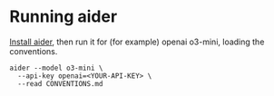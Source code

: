 # Running aider

[Install aider](https://aider.chat/docs/install.html), then run it for (for example) openai o3-mini, loading the conventions.

```
aider --model o3-mini \
  --api-key openai=<YOUR-API-KEY> \
  --read CONVENTIONS.md
```